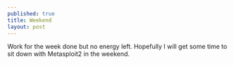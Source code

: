```yaml
---
published: true
title: Weekend
layout: post
---
```

Work for the week done but no energy left. Hopefully I will get some time to sit down with Metasploit2 in the weekend.
